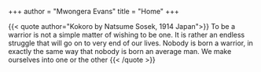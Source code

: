 +++
author = "Mwongera Evans"
title = "Home"
+++

{{< quote author="Kokoro by Natsume Sosek, 1914 Japan">}}
To be a warrior is not a simple matter of wishing to be one. It is rather an endless struggle that will go on to very end of our lives. Nobody is born a warrior, in exactly the same way that nobody is born an average man. We make ourselves into one or the other
{{< /quote >}}
